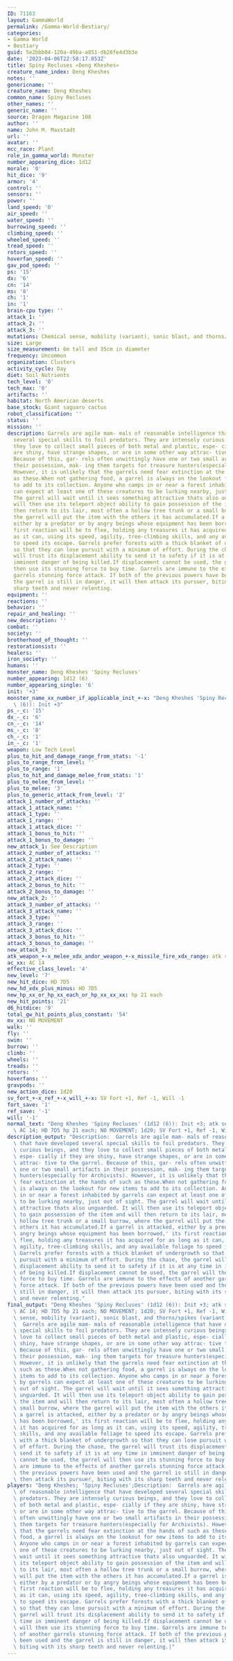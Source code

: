 ```yaml
---
ID: 71163
layout: GammaWorld
permalink: /Gamma-World-Bestiary/
categories:
- Gamma World
- Bestiary
guid: 5e2bbb04-120a-49ba-a851-db28fe4d3b3e
date: '2023-04-06T22:58:17.053Z'
title: Spiny Recluses «Deng Kheshes»
creature_name_index: Deng Kheshes
notes: ''
genericname: ''
creature_name: Deng Kheshes
common_name: Spiny Recluses
other_names: ''
generic_name: ''
source: Dragon Magazine 108
author: ''
name: John M. Maxstadt
url: ''
avatar: ''
mcc_race: Plant
role_in_gamma_world: Monster
number_appearing_dice: 1d12
morale: '0'
hit_dice: '9'
armor: '4'
control: ''
sensors: ''
power: ''
land_speed: '0'
air_speed: ''
water_speed: ''
burrowing_speed: ''
climbing_speed: ''
wheeled_speed: ''
tread_speed: ''
rotors_speed: ''
hoverfan_speed: ''
gav_pod_speed: ''
ps: '15'
dx: '6'
cn: '14'
ms: '8'
ch: '1'
in: '1'
brain-cpu type: ''
attack_1: ''
attack_2: ''
attack_3: ''
mutations: Chemical sense, mobility (variant), sonic blast, and thorns/spikes (variant)
size: Large
size_measurement: 6m tall and 35cm in diameter
frequency: Uncommon
organization: Clusters
activity_cycle: Day
diet: Soil Nutrients
tech_level: '0'
tech_max: '0'
artifacts: ''
habitat: North American deserts
base_stock: Giant saguaro cactus
robot_classification: ''
status: ''
mission: ''
description: Garrels are agile mam- mals of reasonable intelligence that have developed
  several special skills to foil predators. They are intensely curious beings, and
  they love to collect small pieces of both metal and plastic, espe- cially if they
  are shiny, have strange shapes, or are in some other way attrac- tive to the garrel.
  Because of this, gar- rels often unwittingly have one or two small artifacts in
  their possession, mak- ing them targets for treasure hunters(especially for Archivists).
  However, it is unlikely that the garrels need fear extinction at the hands of such
  as these.When not gathering food, a garrel is always on the lookout for new items
  to add to its collection. Anyone who camps in or near a forest inhabited by garrels
  can expect at least one of these creatures to be lurking nearby, just out of sight.
  The garrel will wait until it sees something attractive thats also unguarded. It
  will then use its teleport object ability to gain possession of the item and will
  then return to its lair, most often a hollow tree trunk or a small burrow, where
  the garrel will put the item with the others it has accumulated.If a garrel is attacked,
  either by a predator or by angry beings whose equipment has been borrowed,' its
  first reaction will be to flee, holding any treasures it has acquired for as long
  as it can, using its speed, agility, tree-climbing skills, and any available foliage
  to speed its escape. Garrels prefer forests with a thick blanket of undergrowth
  so that they can lose pursuit with a minimum of effort. During the chase, the garrel
  will trust its displacement ability to send it to safety if it is at any time in
  imminent danger of being killed.If displacement cannot be used, the garrel will
  then use its stunning force to buy time. Garrels are immune to the effects of another
  garrels stunning force attack. If both of the previous powers have been used and
  the garrel is still in danger, it will then attack its pursuer, biting with its
  sharp teeth and never relenting.
equipment: ''
reactions: ''
behavior: ''
repair_and_healing: ''
new_description: ''
combat: ''
society: ''
brotherhood_of_thought: ''
restorationsist: ''
healers: ''
iron_society: ''
humans: ''
monster_name: Deng Kheshes 'Spiny Recluses'
number_appearing: 1d12 (6)
number_appearing_single: '6'
init: '+3'
monster_name_xx_number_if_applicable_init_+-x: "Deng Kheshes 'Spiny Recluses' (1d12\
  \ (6)): Init +3"
ps_-_c: '15'
dx_-_c: '6'
cn_-_c: '14'
ms_-_c: '8'
ch_-_c: '1'
in_-_c: '1'
weapon: Low Tech Level
plus_to_hit_and_damage_range_from_stats: '-1'
plus_to_range_from_level: ''
plus_to_range: '1'
plus_to_hit_and_damage_melee_from_stats: '1'
plus_to_melee_from_level: ''
plus_to_melee: '3'
plus_to_generic_attack_from_level: '2'
attack_1_number_of_attacks: ''
attack_1_attack_name: ''
attack_1_type: ''
attack_1_range: ''
attack_1_attack_dice: ''
attack_1_bonus_to_hit: ''
attack_1_bonus_to_damage: ''
new_attack_1: See Description
attack_2_number_of_attacks: ''
attack_2_attack_name: ''
attack_2_type: ''
attack_2_range: ''
attack_2_attack_dice: ''
attack_2_bonus_to_hit: ''
attack_2_bonus_to_damage: ''
new_attack_2: ''
attack_3_number_of_attacks: ''
attack_3_attack_name: ''
attack_3_type: ''
attack_3_range: ''
attack_3_attack_dice: ''
attack_3_bonus_to_hit: ''
attack_3_bonus_to_damage: ''
new_attack_3: ''
atk_weapon_+-x_melee_xdx_andor_weapon_+-x_missile_fire_xdx_range: atk see description
ac_xx: AC 14
effective_class_level: '4'
new_level: '7'
new_hit_dice: HD 7D5
new_hd_xdx_plus_minus: HD 7D5
new_hp_xx_or_hp_xx_each_or_hp_xx_xx_xx: hp 21 each
new_hit_points: '21'
d6_hitdice: '9'
total_gw_hit_points_plus_constant: '54'
mv_xx: NO MOVEMENT
walk: ''
fly: ''
swim: ''
burrow: ''
climb: ''
wheels: ''
treads: ''
rotors: ''
hoverfans: ''
gravpods: ''
new_action_dice: 1d20
sv_fort_+-x_ref_+-x_will_+-x: SV Fort +1, Ref -1, Will -1
fort_save: '1'
ref_save: '-1'
will: '-1'
normal_text: "Deng Kheshes 'Spiny Recluses' (1d12 (6)): Init +3; atk see description;\
  \ AC 14; HD 7D5 hp 21 each; NO MOVEMENT; 1d20; SV Fort +1, Ref -1, Will -1"
description_output: "Description:  Garrels are agile mam- mals of reasonable intelligence\
  \ that have developed several special skills to foil predators. They are intensely\
  \ curious beings, and they love to collect small pieces of both metal and plastic,\
  \ espe- cially if they are shiny, have strange shapes, or are in some other way\
  \ attrac- tive to the garrel. Because of this, gar- rels often unwittingly have\
  \ one or two small artifacts in their possession, mak- ing them targets for treasure\
  \ hunters(especially for Archivists). However, it is unlikely that the garrels need\
  \ fear extinction at the hands of such as these.When not gathering food, a garrel\
  \ is always on the lookout for new items to add to its collection. Anyone who camps\
  \ in or near a forest inhabited by garrels can expect at least one of these creatures\
  \ to be lurking nearby, just out of sight. The garrel will wait until it sees something\
  \ attractive thats also unguarded. It will then use its teleport object ability\
  \ to gain possession of the item and will then return to its lair, most often a\
  \ hollow tree trunk or a small burrow, where the garrel will put the item with the\
  \ others it has accumulated.If a garrel is attacked, either by a predator or by\
  \ angry beings whose equipment has been borrowed,' its first reaction will be to\
  \ flee, holding any treasures it has acquired for as long as it can, using its speed,\
  \ agility, tree-climbing skills, and any available foliage to speed its escape.\
  \ Garrels prefer forests with a thick blanket of undergrowth so that they can lose\
  \ pursuit with a minimum of effort. During the chase, the garrel will trust its\
  \ displacement ability to send it to safety if it is at any time in imminent danger\
  \ of being killed.If displacement cannot be used, the garrel will then use its stunning\
  \ force to buy time. Garrels are immune to the effects of another garrels stunning\
  \ force attack. If both of the previous powers have been used and the garrel is\
  \ still in danger, it will then attack its pursuer, biting with its sharp teeth\
  \ and never relenting."
final_output: "Deng Kheshes 'Spiny Recluses' (1d12 (6)): Init +3; atk see description;\
  \ AC 14; HD 7D5 hp 21 each; NO MOVEMENT; 1d20; SV Fort +1, Ref -1, Will -1Chemical\
  \ sense, mobility (variant), sonic blast, and thorns/spikes (variant)Description:\
  \  Garrels are agile mam- mals of reasonable intelligence that have developed several\
  \ special skills to foil predators. They are intensely curious beings, and they\
  \ love to collect small pieces of both metal and plastic, espe- cially if they are\
  \ shiny, have strange shapes, or are in some other way attrac- tive to the garrel.\
  \ Because of this, gar- rels often unwittingly have one or two small artifacts in\
  \ their possession, mak- ing them targets for treasure hunters(especially for Archivists).\
  \ However, it is unlikely that the garrels need fear extinction at the hands of\
  \ such as these.When not gathering food, a garrel is always on the lookout for new\
  \ items to add to its collection. Anyone who camps in or near a forest inhabited\
  \ by garrels can expect at least one of these creatures to be lurking nearby, just\
  \ out of sight. The garrel will wait until it sees something attractive thats also\
  \ unguarded. It will then use its teleport object ability to gain possession of\
  \ the item and will then return to its lair, most often a hollow tree trunk or a\
  \ small burrow, where the garrel will put the item with the others it has accumulated.If\
  \ a garrel is attacked, either by a predator or by angry beings whose equipment\
  \ has been borrowed,' its first reaction will be to flee, holding any treasures\
  \ it has acquired for as long as it can, using its speed, agility, tree-climbing\
  \ skills, and any available foliage to speed its escape. Garrels prefer forests\
  \ with a thick blanket of undergrowth so that they can lose pursuit with a minimum\
  \ of effort. During the chase, the garrel will trust its displacement ability to\
  \ send it to safety if it is at any time in imminent danger of being killed.If displacement\
  \ cannot be used, the garrel will then use its stunning force to buy time. Garrels\
  \ are immune to the effects of another garrels stunning force attack. If both of\
  \ the previous powers have been used and the garrel is still in danger, it will\
  \ then attack its pursuer, biting with its sharp teeth and never relenting."
players: "Deng Kheshes; 'Spiny Recluses';Description:  Garrels are agile mam- mals\
  \ of reasonable intelligence that have developed several special skills to foil\
  \ predators. They are intensely curious beings, and they love to collect small pieces\
  \ of both metal and plastic, espe- cially if they are shiny, have strange shapes,\
  \ or are in some other way attrac- tive to the garrel. Because of this, gar- rels\
  \ often unwittingly have one or two small artifacts in their possession, mak- ing\
  \ them targets for treasure hunters(especially for Archivists). However, it is unlikely\
  \ that the garrels need fear extinction at the hands of such as these.When not gathering\
  \ food, a garrel is always on the lookout for new items to add to its collection.\
  \ Anyone who camps in or near a forest inhabited by garrels can expect at least\
  \ one of these creatures to be lurking nearby, just out of sight. The garrel will\
  \ wait until it sees something attractive thats also unguarded. It will then use\
  \ its teleport object ability to gain possession of the item and will then return\
  \ to its lair, most often a hollow tree trunk or a small burrow, where the garrel\
  \ will put the item with the others it has accumulated.If a garrel is attacked,\
  \ either by a predator or by angry beings whose equipment has been borrowed,' its\
  \ first reaction will be to flee, holding any treasures it has acquired for as long\
  \ as it can, using its speed, agility, tree-climbing skills, and any available foliage\
  \ to speed its escape. Garrels prefer forests with a thick blanket of undergrowth\
  \ so that they can lose pursuit with a minimum of effort. During the chase, the\
  \ garrel will trust its displacement ability to send it to safety if it is at any\
  \ time in imminent danger of being killed.If displacement cannot be used, the garrel\
  \ will then use its stunning force to buy time. Garrels are immune to the effects\
  \ of another garrels stunning force attack. If both of the previous powers have\
  \ been used and the garrel is still in danger, it will then attack its pursuer,\
  \ biting with its sharp teeth and never relenting.|"
---
```

</br>